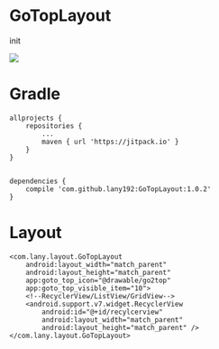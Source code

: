 # GoTopLayout
init

[![](https://jitpack.io/v/lany192/GoTopLayout.svg)](https://jitpack.io/#lany192/GoTopLayout)
# Gradle 
    allprojects {
        repositories {
            ...
            maven { url 'https://jitpack.io' }
        }
    }
    
    
    dependencies {
        compile 'com.github.lany192:GoTopLayout:1.0.2'
    }
# Layout
    <com.lany.layout.GoTopLayout
        android:layout_width="match_parent"
        android:layout_height="match_parent"
        app:goto_top_icon="@drawable/go2top"
        app:goto_top_visible_item="10">
        <!--RecyclerView/ListView/GridView-->
        <android.support.v7.widget.RecyclerView
            android:id="@+id/recylcerview"
            android:layout_width="match_parent"
            android:layout_height="match_parent" />
    </com.lany.layout.GoTopLayout>